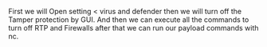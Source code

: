 
First we will Open setting < virus and defender 
then we will turn off the Tamper protection by GUI.
And then we can execute all the commands to turn off RTP and Firewalls 
after that we can run our payload commands with nc.